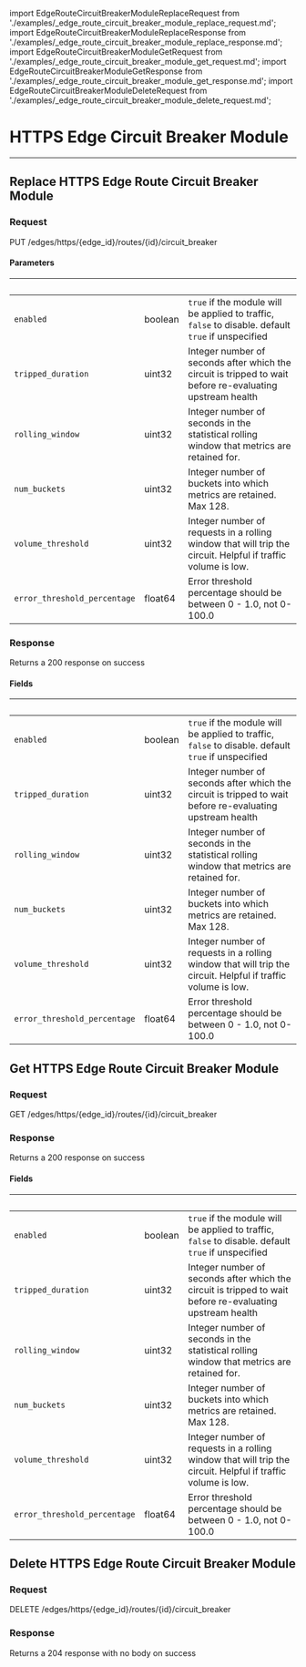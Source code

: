 import EdgeRouteCircuitBreakerModuleReplaceRequest from './examples/_edge_route_circuit_breaker_module_replace_request.md';
import EdgeRouteCircuitBreakerModuleReplaceResponse from './examples/_edge_route_circuit_breaker_module_replace_response.md';
import EdgeRouteCircuitBreakerModuleGetRequest from './examples/_edge_route_circuit_breaker_module_get_request.md';
import EdgeRouteCircuitBreakerModuleGetResponse from './examples/_edge_route_circuit_breaker_module_get_response.md';
import EdgeRouteCircuitBreakerModuleDeleteRequest from './examples/_edge_route_circuit_breaker_module_delete_request.md';


# HTTPS Edge Circuit Breaker Module
------------------


## Replace HTTPS Edge Route Circuit Breaker Module


### Request

PUT /edges/https/{edge_id}/routes/{id}/circuit_breaker

<EdgeRouteCircuitBreakerModuleReplaceRequest />

#### Parameters

|&nbsp;| &nbsp;| &nbsp;|
|---|---|---|
| `enabled` | boolean | `true` if the module will be applied to traffic, `false` to disable. default `true` if unspecified |
| `tripped_duration` | uint32 | Integer number of seconds after which the circuit is tripped to wait before re-evaluating upstream health |
| `rolling_window` | uint32 | Integer number of seconds in the statistical rolling window that metrics are retained for. |
| `num_buckets` | uint32 | Integer number of buckets into which metrics are retained. Max 128. |
| `volume_threshold` | uint32 | Integer number of requests in a rolling window that will trip the circuit. Helpful if traffic volume is low. |
| `error_threshold_percentage` | float64 | Error threshold percentage should be between 0 - 1.0, not 0-100.0 |


### Response

Returns a 200 response  on success

<EdgeRouteCircuitBreakerModuleReplaceResponse />

#### Fields

|&nbsp;| &nbsp;| &nbsp;|
|---|---|---|
| `enabled` | boolean | `true` if the module will be applied to traffic, `false` to disable. default `true` if unspecified |
| `tripped_duration` | uint32 | Integer number of seconds after which the circuit is tripped to wait before re-evaluating upstream health |
| `rolling_window` | uint32 | Integer number of seconds in the statistical rolling window that metrics are retained for. |
| `num_buckets` | uint32 | Integer number of buckets into which metrics are retained. Max 128. |
| `volume_threshold` | uint32 | Integer number of requests in a rolling window that will trip the circuit. Helpful if traffic volume is low. |
| `error_threshold_percentage` | float64 | Error threshold percentage should be between 0 - 1.0, not 0-100.0 |


## Get HTTPS Edge Route Circuit Breaker Module


### Request

GET /edges/https/{edge_id}/routes/{id}/circuit_breaker

<EdgeRouteCircuitBreakerModuleGetRequest />

### Response

Returns a 200 response  on success

<EdgeRouteCircuitBreakerModuleGetResponse />

#### Fields

|&nbsp;| &nbsp;| &nbsp;|
|---|---|---|
| `enabled` | boolean | `true` if the module will be applied to traffic, `false` to disable. default `true` if unspecified |
| `tripped_duration` | uint32 | Integer number of seconds after which the circuit is tripped to wait before re-evaluating upstream health |
| `rolling_window` | uint32 | Integer number of seconds in the statistical rolling window that metrics are retained for. |
| `num_buckets` | uint32 | Integer number of buckets into which metrics are retained. Max 128. |
| `volume_threshold` | uint32 | Integer number of requests in a rolling window that will trip the circuit. Helpful if traffic volume is low. |
| `error_threshold_percentage` | float64 | Error threshold percentage should be between 0 - 1.0, not 0-100.0 |


## Delete HTTPS Edge Route Circuit Breaker Module


### Request

DELETE /edges/https/{edge_id}/routes/{id}/circuit_breaker

<EdgeRouteCircuitBreakerModuleDeleteRequest />

### Response

Returns a 204 response with no body on success
